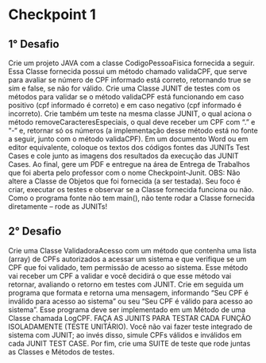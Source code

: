 # Checkpoint 1

## 1° Desafio
Crie um projeto JAVA com a classe CodigoPessoaFisica fornecida a seguir.
Essa Classe fornecida possui um método chamado validaCPF, que serve para avaliar se número
de CPF informado está correto, retornando true se sim e false, se não for válido.
Crie uma Classe JUNIT de testes com os métodos para validar se o método validaCPF está
funcionando em caso positivo (cpf informado é correto) e em caso negativo (cpf informado é
incorreto).
Crie também um teste na mesma classe JUNIT, o qual aciona o método
removeCaracteresEspeciais, o qual deve receber um CPF com “.” e “-“ e, retornar só os
números (a implementação desse método está no fonte a seguir, junto com o método
validaCPF).
Em um documento Word ou em editor equivalente, coloque os textos dos códigos fontes das
JUNITs Test Cases e cole junto as imagens dos resultados da execução das JUNIT Cases.
Ao final, gere um PDF e entregue na área de Entrega de Trabalhos que foi aberta pelo
professor com o nome Checkpoint-Junit.
OBS: Não altere a Classe de Objetos que foi fornecida (a ser testada). Seu foco é criar, executar
os testes e observar se a Classe fornecida funciona ou não. Como o programa fonte não tem
main(), não tente rodar a Classe fornecida diretamente – rode as JUNITs! 

## 2° Desafio

Crie uma Classe ValidadoraAcesso com um método que contenha uma lista (array) de CPFs
autorizados a acessar um sistema e que verifique se um CPF que foi validado, tem permissão
de acesso ao sistema. Esse método vai receber um CPF a validar e você decidirá o que esse
método vai retornar, avaliando o retorno em testes com JUNIT.
Crie em seguida um programa que formata e retorna uma mensagem, informando “Seu CPF é
inválido para acesso ao sistema” ou seu “Seu CPF é válido para acesso ao sistema”. Esse
programa deve ser implementado em um Método de uma Classe chamada LogCPF.
FAÇA AS JUNITS PARA TESTAR CADA FUNÇÃO ISOLADAMENTE (TESTE UNITÁRIO). Você não vai
fazer teste integrado de sistema com JUNIT; ao invés disso, simule CPFs válidos e inválidos em
cada JUNIT TEST CASE.
Por fim, crie uma SUITE de teste que rode juntas as Classes e Métodos de testes. 
